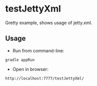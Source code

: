 # testJettyXml

Gretty example, shows usage of jetty.xml.

## Usage

- Run from command-line:

```
gradle appRun
```

- Open in browser:

```
http://localhost:7777/testJettyXml/
```

